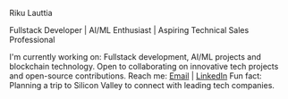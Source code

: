 Riku Lauttia

Fullstack Developer | AI/ML Enthusiast | Aspiring Technical Sales Professional
  
I'm currently working on: Fullstack development, AI/ML projects and blockchain technology.
Open to collaborating on innovative tech projects and open-source contributions.
Reach me: [Email](mailto:riku@lauttia.com) | [LinkedIn](https://www.linkedin.com/in/rikulauttia)
Fun fact: Planning a trip to Silicon Valley to connect with leading tech companies.
